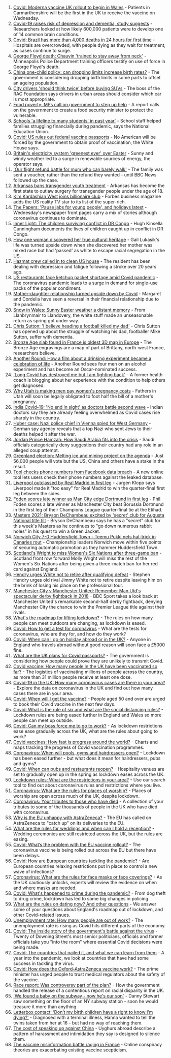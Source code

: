 1. [Covid: Moderna vaccine UK rollout to begin in Wales](https://www.bbc.co.uk/news/uk-wales-56657038) - Patients in Carmarthenshire will be the first in the UK to receive the vaccine on Wednesday.
2. [Covid-19 raises risk of depression and dementia, study suggests](https://www.bbc.co.uk/news/health-56650125) - Researchers looked at how likely 600,000 patients were to develop one of 14 common brain conditions.
3. [Covid: Brazil has more than 4,000 deaths in 24 hours for first time](https://www.bbc.co.uk/news/world-latin-america-56657818) - Hospitals are overcrowded, with people dying as they wait for treatment, as cases continue to surge.
4. [George Floyd death: Chauvin 'trained to stay away from neck'](https://www.bbc.co.uk/news/world-us-canada-56653065) - Minneapolis Police Department training officers testify on use of force in George Floyd's death.
5. [China one-child policy: can dropping limits increase birth rates?](https://www.bbc.co.uk/news/world-asia-56608495) - The government is considering dropping birth limits in some parts to offset an ageing population.
6. [City drivers 'should think twice' before buying SUVs](https://www.bbc.co.uk/news/business-56647128) - The boss of the RAC Foundation says drivers in urban areas should consider which car is most appropriate.
7. [Food poverty: MPs call on government to step up help](https://www.bbc.co.uk/news/business-56654430) - A report calls on the government to create a food security minister to protect the vulnerable.
8. [Schools 'a lifeline to many students' in past year'](https://www.bbc.co.uk/news/education-56652151) - School staff helped families struggling financially during pandemic, says the National Education Union.
9. [Covid: US rules out federal vaccine passports](https://www.bbc.co.uk/news/world-us-canada-56657194) - No American will be forced by the government to obtain proof of vaccination, the White House says.
10. [Britain's electricity system 'greenest ever' over Easter](https://www.bbc.co.uk/news/uk-56657299) - Sunny and windy weather led to a surge in renewable sources of energy, the operator says.
11. ['Our flight refund battle for mum who can barely walk'](https://www.bbc.co.uk/news/business-56649725) - The family was sent a voucher, rather than the refund they wanted - until BBC News followed up the case.
12. [Arkansas bans transgender youth treatment](https://www.bbc.co.uk/news/world-us-canada-56657625) - Arkansas has become the first state to outlaw surgery for transgender people under the age of 18.
13. [Kim Kardashian West joins billionaire club](https://www.bbc.co.uk/news/world-us-canada-56657188) - Forbes business magazine adds the US reality TV star to its list of the super-rich.
14. [The Papers: 'Pause jabs for young people', and holidays latest](https://www.bbc.co.uk/news/blogs-the-papers-56657519) - Wednesday's newspaper front pages carry a mix of stories although coronavirus continues to dominate.
15. [Inner Light: The children surviving conflict in DR Congo](https://www.bbc.co.uk/news/in-pictures-56580258) - Hugh Kinsella Cunningham documents the lives of children caught up in conflict in DR Congo.
16. [How one woman discovered her true cultural heritage](https://www.bbc.co.uk/news/world-us-canada-56652064) - Gail Lukasik's life was turned upside down when she discovered her mother was mixed race but had 'passed' as white to escape racial segregation in the US.
17. [Hazmat crew called in to clean US house](https://www.bbc.co.uk/news/world-us-canada-56657399) - The resident has been dealing with depression and fatigue following a stroke over 20 years ago.
18. [US restaurants face ketchup packet shortage amid Covid pandemic](https://www.bbc.co.uk/news/world-us-canada-56657822) - The coronavirus pandemic leads to a surge in demand for single-use packs of the popular condiment.
19. [Mother-daughter relationship turned upside down by Covid](https://www.bbc.co.uk/news/business-56651554) - Margaret and Cordelia have seen a reversal in their financial relationship due to the pandemic.
20. [Snow in Wales: Sunny Easter weather a distant memory](https://www.bbc.co.uk/news/uk-wales-56656786) - From Llanbrynmair to Llandovery, the white stuff made an unseasonable return as spring got under way.
21. [Chris Sutton: 'I believe heading a football killed my dad'](https://www.bbc.co.uk/sport/av/football/56651464) - Chris Sutton has opened up about the struggle of watching his dad, footballer Mike Sutton, suffer with dementia.
22. [Bronze Age slab found in France is oldest 3D map in Europe](https://www.bbc.co.uk/news/world-europe-56648055) - The Bronze Age engravings are a map of part of Brittany, north-west France, researchers believe.
23. [Another Round: How a film about a drinking experiment became a celebration of life](https://www.bbc.co.uk/news/entertainment-arts-56647795) - Another Round sees four men on an alcohol experiment and has become an Oscar-nominated success.
24. ['Long Covid has destroyed me but I am fighting back'](https://www.bbc.co.uk/news/uk-england-beds-bucks-herts-56602894) - A former health coach is blogging about her experience with the condition to help others get diagnosed.
25. [Why Utah is making men pay women's pregnancy costs](https://www.bbc.co.uk/news/world-us-canada-56654289) - Fathers in Utah will soon be legally obligated to foot half the bill of a mother's pregnancy.
26. [India Covid-19: 'No end in sight' as doctors battle second wave](https://www.bbc.co.uk/news/world-asia-india-56645701) - Indian doctors say they are already feeling overwhelmed as Covid cases rise sharply in the country.
27. [Huber case: Nazi police chief in Vienna spied for West Germany](https://www.bbc.co.uk/news/world-europe-56649935) - German spy agency reveals that a top Nazi who sent Jews to their deaths helped it after the war.
28. [Jordan Prince Hamzah: How Saudi Arabia fits into the crisis](https://www.bbc.co.uk/news/world-middle-east-56654108) - Saudi officials categorically deny suggestions their country had any role in an alleged coup attempt.
29. [Greenland election: Melting ice and mining project on the agenda](https://www.bbc.co.uk/news/world-europe-56643429) - Just 56,000 people will vote but the US, China and others have a stake in the result.
30. [Tool checks phone numbers from Facebook data breach](https://www.bbc.co.uk/news/technology-56650387) - A new online tool lets users check their phone numbers against the leaked database.
31. [Liverpool outclassed by Real Madrid in first leg](https://www.bbc.co.uk/sport/football/56641937) - Jurgen Klopp says Liverpool made it "too easy" for Real Madrid to win the quarter-final first leg between the sides.
32. [Foden scores late winner as Man City edge Dortmund in first leg](https://www.bbc.co.uk/sport/football/56641944) - Phil Foden scores a late winner as Manchester City beat Borussia Dortmund in the first leg of their Champions League quarter-final tie at the Etihad.
33. [Masters 2021: Bryson DeChambeau excited by 'secret' club for Augusta National title tilt](https://www.bbc.co.uk/sport/golf/56652761) - Bryson DeChambeau says he has a "secret" club for this week's Masters as he continues to "go down numerous rabbit holes" in his quest to win a Green Jacket.
34. [Norwich City 7-0 Huddersfield Town - Teemu Pukki nets hat-trick in Canaries rout](https://www.bbc.co.uk/sport/football/56572883) - Championship leaders Norwich move within five points of securing automatic promotion as they hammer Huddersfield Town.
35. [Scotland's Wright to miss Women's Six Nations after three-game ban](https://www.bbc.co.uk/sport/rugby-union/56657270) - Scotland front row forward Molly Wright will miss the rest of the Women's Six Nations after being given a three-match ban for her red card against England.
36. [Hendry urges White not to retire after qualifying defeat](https://www.bbc.co.uk/sport/snooker/56654344) - Stephen Hendry urges old rival Jimmy White not to retire despite leaving him on the brink of losing his place on the professional tour.
37. [Manchester City v Manchester United: Remember Man Utd's spectacular derby fightback in 2018](https://www.bbc.co.uk/sport/av/football/56643657) - BBC Sport takes a look back at Manchester United's remarkable second-half derby fightback, denying Manchester City the chance to win the Premier League title against their rivals.
38. [What's the roadmap for lifting lockdown?](https://www.bbc.co.uk/news/explainers-52530518) - The rules on how many people can meet outdoors are changing, as lockdown is eased.
39. [Covid: How to get a test for coronavirus](https://www.bbc.co.uk/news/health-51943612) - What are the tests for coronavirus, who are they for, and how do they work?
40. [Covid: When can I go on holiday abroad or in the UK?](https://www.bbc.co.uk/news/explainers-52646738) - Anyone in England who travels abroad without good reason will soon face a £5000 fine.
41. [What are the UK plans for Covid passports?](https://www.bbc.co.uk/news/explainers-55718553) - The government is considering how people could prove they are unlikely to transmit Covid.
42. [Covid vaccine: How many people in the UK have been vaccinated so far?](https://www.bbc.co.uk/news/health-55274833) - The logistics of vaccinating millions of people across the country, as more than 31 million people receive at least one dose.
43. [Covid-19 in the UK: How many coronavirus cases are there in your area?](https://www.bbc.co.uk/news/uk-51768274) - Explore the data on coronavirus in the UK and find out how many cases there are in your area.
44. [Covid: When will I get the vaccine?](https://www.bbc.co.uk/news/health-55045639) - People aged 50 and over are urged to book their Covid vaccine in the next few days.
45. [Covid: What is the rule of six and what are the social distancing rules?](https://www.bbc.co.uk/news/uk-51506729) - Lockdown rules are being eased further in England and Wales so more people can meet up outside.
46. [Covid: Can my boss force me to go to work?](https://www.bbc.co.uk/news/business-52567567) - As lockdown restrictions ease ease gradually across the UK, what are the rules about going to work?
47. [Covid vaccines: How fast is progress around the world?](https://www.bbc.co.uk/news/world-56237778) - Charts and maps tracking the progress of Covid vaccination programmes.
48. [Coronavirus: When will pools, gyms and hairdressers open?](https://www.bbc.co.uk/news/explainers-53349989) - Lockdown has been eased further - but what does it mean for hairdressers, pubs and gyms?
49. [Covid: When can pubs and restaurants reopen?](https://www.bbc.co.uk/news/business-52977388) - Hospitality venues are set to gradually open up in the spring as lockdown eases across the UK.
50. [Lockdown rules: What are the restrictions in your area?](https://www.bbc.co.uk/news/uk-54373904) - Use our search tool to find out about coronavirus rules and restrictions where you live.
51. [Coronavirus: What are the rules for places of worship?](https://www.bbc.co.uk/news/explainers-53219921) - Places of worship are open across much of the UK, despite lockdown.
52. [Coronavirus: Your tributes to those who have died](https://www.bbc.co.uk/news/uk-52676411) - A collection of your tributes to some of the thousands of people in the UK who have died with coronavirus.
53. [Why is the EU unhappy with AstraZeneca?](https://www.bbc.co.uk/news/56483766) - The EU has called on AstraZeneca to "catch up" on its deliveries to the EU.
54. [What are the rules for weddings and when can I hold a reception?](https://www.bbc.co.uk/news/explainers-52811509) - Wedding ceremonies are still restricted across the UK, but the rules are easing.
55. [Covid: What’s the problem with the EU vaccine rollout?](https://www.bbc.co.uk/news/explainers-52380823) - The coronavirus vaccine is being rolled out across the EU but there have been delays.
56. [Covid: How are European countries tackling the pandemic?](https://www.bbc.co.uk/news/explainers-53640249) - Are European countries relaxing restrictions put in place to control a new wave of infections?
57. [Coronavirus: What are the rules for face masks or face coverings?](https://www.bbc.co.uk/news/health-51205344) - As the UK cautiously unlocks, experts will review the evidence on when and where masks are needed.
58. [Covid: What's happened to crime during the pandemic?](https://www.bbc.co.uk/news/56463680) - From dog theft to drug crime, lockdown has led to some big changes in policing.
59. [What are the rules on dating now? And other questions](https://www.bbc.co.uk/news/world-asia-china-51176409) - We answer some of your questions about England's roadmap out of lockdown, and other Covid-related issues.
60. [Unemployment rate: How many people are out of work?](https://www.bbc.co.uk/news/business-52660591) - The unemployment rate is rising as Covid hits different parts of the economy.
61. [Covid: The inside story of the government's battle against the virus](https://www.bbc.co.uk/news/uk-politics-56361599) - Twenty of Downing Street's most senior politicians, officials and former officials take you "into the room" where essential Covid decisions were being made.
62. [Covid: The countries that nailed it, and what we can learn from them](https://www.bbc.co.uk/news/uk-56455030) - A year into the pandemic, we look at countries that have had some success in tackling the virus.
63. [Covid: How does the Oxford-AstraZeneca vaccine work?](https://www.bbc.co.uk/news/health-55302595) - The prime minister has urged people to trust medical regulators about the safety of the vaccine.
64. [Race report: Was controversy part of the plan?](https://www.bbc.co.uk/news/uk-politics-56578839) - How the government handled the release of a contentious report on racial disparity in the UK.
65. ['We found a baby on the subway - now he's our son'](https://www.bbc.co.uk/news/stories-56409764) - Danny Stewart saw something on the floor of an NY subway station - soon he would treasure it more than anything.
66. [Letterbox contact: ‘Don’t my birth children have a right to know I’m dying?'](https://www.bbc.co.uk/news/stories-56576285) - Diagnosed with a terminal illness, Hanna wanted to tell the twins taken from her at 16 - but had no way of reaching them.
67. [The cost of speaking up against China](https://www.bbc.co.uk/news/world-asia-china-56563449) - Uyghurs abroad describe a pattern of harassment and intimidation they say is designed to silence them.
68. [The vaccine misinformation battle raging in France](https://www.bbc.co.uk/news/blogs-trending-56526265) - Online conspiracy theories are exacerbating existing vaccine scepticism.
